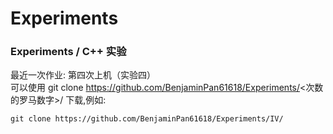 # Experiments
### Experiments / C++ 实验
最近一次作业: 第四次上机（实验四）\
可以使用 git clone https://github.com/BenjaminPan61618/Experiments/<次数的罗马数字>/ 下载,例如:
```shell
git clone https://github.com/BenjaminPan61618/Experiments/IV/
```
